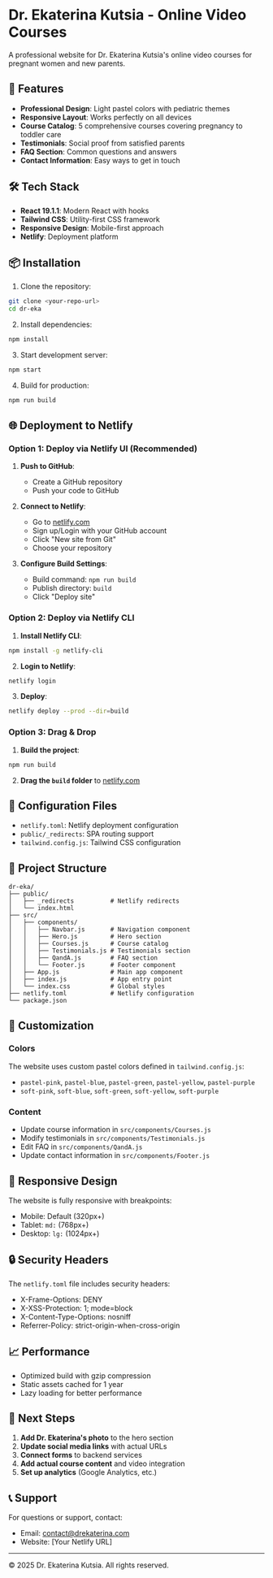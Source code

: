 # Dr. Ekaterina Kutsia - Online Video Courses

A professional website for Dr. Ekaterina Kutsia's online video courses for pregnant women and new parents.

## 🚀 Features

- **Professional Design**: Light pastel colors with pediatric themes
- **Responsive Layout**: Works perfectly on all devices
- **Course Catalog**: 5 comprehensive courses covering pregnancy to toddler care
- **Testimonials**: Social proof from satisfied parents
- **FAQ Section**: Common questions and answers
- **Contact Information**: Easy ways to get in touch

## 🛠 Tech Stack

- **React 19.1.1**: Modern React with hooks
- **Tailwind CSS**: Utility-first CSS framework
- **Responsive Design**: Mobile-first approach
- **Netlify**: Deployment platform

## 📦 Installation

1. Clone the repository:
```bash
git clone <your-repo-url>
cd dr-eka
```

2. Install dependencies:
```bash
npm install
```

3. Start development server:
```bash
npm start
```

4. Build for production:
```bash
npm run build
```

## 🌐 Deployment to Netlify

### Option 1: Deploy via Netlify UI (Recommended)

1. **Push to GitHub**: 
   - Create a GitHub repository
   - Push your code to GitHub

2. **Connect to Netlify**:
   - Go to [netlify.com](https://netlify.com)
   - Sign up/Login with your GitHub account
   - Click "New site from Git"
   - Choose your repository

3. **Configure Build Settings**:
   - Build command: `npm run build`
   - Publish directory: `build`
   - Click "Deploy site"

### Option 2: Deploy via Netlify CLI

1. **Install Netlify CLI**:
```bash
npm install -g netlify-cli
```

2. **Login to Netlify**:
```bash
netlify login
```

3. **Deploy**:
```bash
netlify deploy --prod --dir=build
```

### Option 3: Drag & Drop

1. **Build the project**:
```bash
npm run build
```

2. **Drag the `build` folder** to [netlify.com](https://netlify.com)

## 🔧 Configuration Files

- `netlify.toml`: Netlify deployment configuration
- `public/_redirects`: SPA routing support
- `tailwind.config.js`: Tailwind CSS configuration

## 📁 Project Structure

```
dr-eka/
├── public/
│   ├── _redirects          # Netlify redirects
│   └── index.html
├── src/
│   ├── components/
│   │   ├── Navbar.js       # Navigation component
│   │   ├── Hero.js         # Hero section
│   │   ├── Courses.js      # Course catalog
│   │   ├── Testimonials.js # Testimonials section
│   │   ├── QandA.js        # FAQ section
│   │   └── Footer.js       # Footer component
│   ├── App.js              # Main app component
│   ├── index.js            # App entry point
│   └── index.css           # Global styles
├── netlify.toml            # Netlify configuration
└── package.json
```

## 🎨 Customization

### Colors
The website uses custom pastel colors defined in `tailwind.config.js`:
- `pastel-pink`, `pastel-blue`, `pastel-green`, `pastel-yellow`, `pastel-purple`
- `soft-pink`, `soft-blue`, `soft-green`, `soft-yellow`, `soft-purple`

### Content
- Update course information in `src/components/Courses.js`
- Modify testimonials in `src/components/Testimonials.js`
- Edit FAQ in `src/components/QandA.js`
- Update contact information in `src/components/Footer.js`

## 📱 Responsive Design

The website is fully responsive with breakpoints:
- Mobile: Default (320px+)
- Tablet: `md:` (768px+)
- Desktop: `lg:` (1024px+)

## 🔒 Security Headers

The `netlify.toml` file includes security headers:
- X-Frame-Options: DENY
- X-XSS-Protection: 1; mode=block
- X-Content-Type-Options: nosniff
- Referrer-Policy: strict-origin-when-cross-origin

## 📈 Performance

- Optimized build with gzip compression
- Static assets cached for 1 year
- Lazy loading for better performance

## 🚀 Next Steps

1. **Add Dr. Ekaterina's photo** to the hero section
2. **Update social media links** with actual URLs
3. **Connect forms** to backend services
4. **Add actual course content** and video integration
5. **Set up analytics** (Google Analytics, etc.)

## 📞 Support

For questions or support, contact:
- Email: contact@drekaterina.com
- Website: [Your Netlify URL]

---

© 2025 Dr. Ekaterina Kutsia. All rights reserved.
